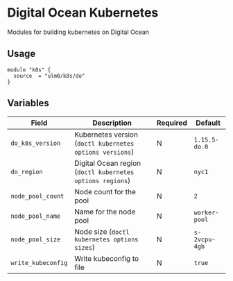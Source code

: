 # Digital Ocean Kubernetes

Modules for building kubernetes on Digital Ocean

## Usage

```hcl
module "k8s" {
  source  = "ulm0/k8s/do"
}
```

## Variables

|Field|Description|Required|Default|
| --- | --- | --- | --- |
|`do_k8s_version`|Kubernetes version (`doctl kubernetes options versions`)|N|`1.15.5-do.0`|
|`do_region`|Digital Ocean region (`doctl kubernetes options regions`)|N|`nyc1`|
|`node_pool_count`|Node count for the pool|N|`2`|
|`node_pool_name`|Name for the node pool|N|`worker-pool`|
|`node_pool_size`|Node size (`doctl kubernetes options sizes`)|N|`s-2vcpu-4gb`|
|`write_kubeconfig`|Write kubeconfig to file|N|`true`|
